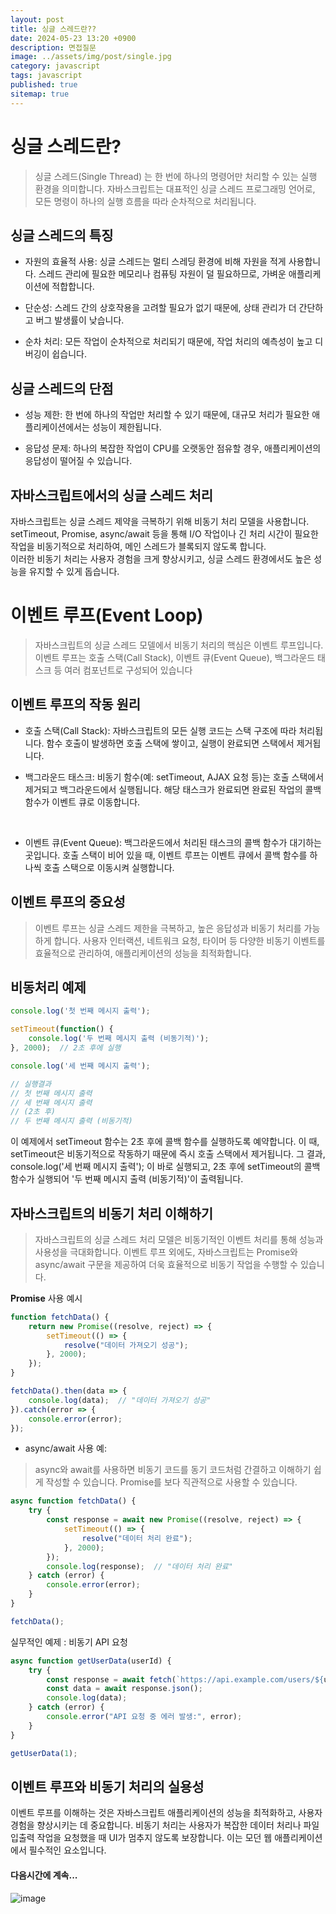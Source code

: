 ```yaml
---
layout: post
title: 싱글 스레드란??
date: 2024-05-23 13:20 +0900
description: 면접질문
image: ../assets/img/post/single.jpg
category: javascript
tags: javascript 
published: true
sitemap: true
---
```


# 싱글 스레드란?
> 싱글 스레드(Single Thread) 는 한 번에 하나의 명령어만 처리할 수 있는 실행 환경을 의미합니다. 자바스크립트는 대표적인 싱글 스레드 프로그래밍 언어로, 모든 명령이 하나의 실행 흐름을 따라 순차적으로 처리됩니다.

## 싱글 스레드의 특징

- 자원의 효율적 사용: 싱글 스레드는 멀티 스레딩 환경에 비해 자원을 적게 사용합니다. 스레드 관리에 필요한 메모리나 컴퓨팅 자원이 덜 필요하므로, 가벼운 애플리케이션에 적합합니다. <br>

- 단순성: 스레드 간의 상호작용을 고려할 필요가 없기 때문에, 상태 관리가 더 간단하고 버그 발생률이 낮습니다. <br>

- 순차 처리: 모든 작업이 순차적으로 처리되기 때문에, 작업 처리의 예측성이 높고 디버깅이 쉽습니다. <br>

## 싱글 스레드의 단점

- 성능 제한: 한 번에 하나의 작업만 처리할 수 있기 때문에, 대규모 처리가 필요한 애플리케이션에서는 성능이 제한됩니다. <br>

- 응답성 문제: 하나의 복잡한 작업이 CPU를 오랫동안 점유할 경우, 애플리케이션의 응답성이 떨어질 수 있습니다. <br>

## 자바스크립트에서의 싱글 스레드 처리 

자바스크립트는 싱글 스레드 제약을 극복하기 위해 비동기 처리 모델을 사용합니다. setTimeout, Promise, async/await 등을 통해 I/O 작업이나 긴 처리 시간이 필요한 작업을 비동기적으로 처리하여, 메인 스레드가 블록되지 않도록 합니다.
<br>
이러한 비동기 처리는 사용자 경험을 크게 향상시키고, 싱글 스레드 환경에서도 높은 성능을 유지할 수 있게 돕습니다. <br>

# 이벤트 루프(Event Loop)
> 자바스크립트의 싱글 스레드 모델에서 비동기 처리의 핵심은 이벤트 루프입니다. 이벤트 루프는 호출 스택(Call Stack), 이벤트 큐(Event Queue), 백그라운드 태스크 등 여러 컴포넌트로 구성되어 있습니다

## 이벤트 루프의 작동 원리 

- 호출 스택(Call Stack): 자바스크립트의 모든 실행 코드는 스택 구조에 따라 처리됩니다. 함수 호출이 발생하면 호출 스택에 쌓이고, 실행이 완료되면 스택에서 제거됩니다. <br>

- 백그라운드 태스크: 비동기 함수(예: setTimeout, AJAX 요청 등)는 호출 스택에서 제거되고 백그라운드에서 실행됩니다. 해당 태스크가 완료되면 완료된 작업의 콜백 함수가 이벤트 큐로 이동합니다.
<br>

- 이벤트 큐(Event Queue): 백그라운드에서 처리된 태스크의 콜백 함수가 대기하는 곳입니다. 호출 스택이 비어 있을 때, 이벤트 루프는 이벤트 큐에서 콜백 함수를 하나씩 호출 스택으로 이동시켜 실행합니다. <br>

## 이벤트 루프의 중요성
>이벤트 루프는 싱글 스레드 제한을 극복하고, 높은 응답성과 비동기 처리를 가능하게 합니다. 사용자 인터랙션, 네트워크 요청, 타이머 등 다양한 비동기 이벤트를 효율적으로 관리하여, 애플리케이션의 성능을 최적화합니다.

## 비동처리 예제 

````javascript
console.log('첫 번째 메시지 출력');

setTimeout(function() {
    console.log('두 번째 메시지 출력 (비동기적)');
}, 2000);  // 2초 후에 실행

console.log('세 번째 메시지 출력');

// 실행결과
// 첫 번째 메시지 출력
// 세 번째 메시지 출력
// (2초 후)
// 두 번째 메시지 출력 (비동기적)

````
이 예제에서 setTimeout 함수는 2초 후에 콜백 함수를 실행하도록 예약합니다. 이 때, setTimeout은 비동기적으로 작동하기 때문에 즉시 호출 스택에서 제거됩니다. 그 결과, console.log('세 번째 메시지 출력'); 이 바로 실행되고, 2초 후에 setTimeout의 콜백 함수가 실행되어 '두 번째 메시지 출력 (비동기적)'이 출력됩니다. <br>


## 자바스크립트의 비동기 처리 이해하기 
>자바스크립트의 싱글 스레드 처리 모델은 비동기적인 이벤트 처리를 통해 성능과 사용성을 극대화합니다. 이벤트 루프 외에도, 자바스크립트는 Promise와 async/await 구문을 제공하여 더욱 효율적으로 비동기 작업을 수행할 수 있습니다.

**Promise** 사용 예시

````javascript
function fetchData() {
    return new Promise((resolve, reject) => {
        setTimeout(() => {
            resolve("데이터 가져오기 성공");
        }, 2000);
    });
}

fetchData().then(data => {
    console.log(data);  // "데이터 가져오기 성공"
}).catch(error => {
    console.error(error);
});

````

- async/await 사용 예:
> async와 await를 사용하면 비동기 코드를 동기 코드처럼 간결하고 이해하기 쉽게 작성할 수 있습니다. Promise를 보다 직관적으로 사용할 수 있습니다.

````javascript
async function fetchData() {
    try {
        const response = await new Promise((resolve, reject) => {
            setTimeout(() => {
                resolve("데이터 처리 완료");
            }, 2000);
        });
        console.log(response);  // "데이터 처리 완료"
    } catch (error) {
        console.error(error);
    }
}

fetchData();

````
실무적인 예제 : 비동기 API 요청

````javascript
async function getUserData(userId) {
    try {
        const response = await fetch(`https://api.example.com/users/${userId}`);
        const data = await response.json();
        console.log(data);
    } catch (error) {
        console.error("API 요청 중 에러 발생:", error);
    }
}

getUserData(1);

````

## 이벤트 루프와 비동기 처리의 실용성

이벤트 루프를 이해하는 것은 자바스크립트 애플리케이션의 성능을 최적화하고, 사용자 경험을 향상시키는 데 중요합니다. 비동기 처리는 사용자가 복잡한 데이터 처리나 파일 입출력 작업을 요청했을 때 UI가 멈추지 않도록 보장합니다. 이는 모던 웹 애플리케이션에서 필수적인 요소입니다.

#### 다음시간에 계속...
![image](https://github.com/nicejmp1/nicejmp1.github.io/assets/163364733/90a41f22-19d3-4d17-b649-016d5880fa98)